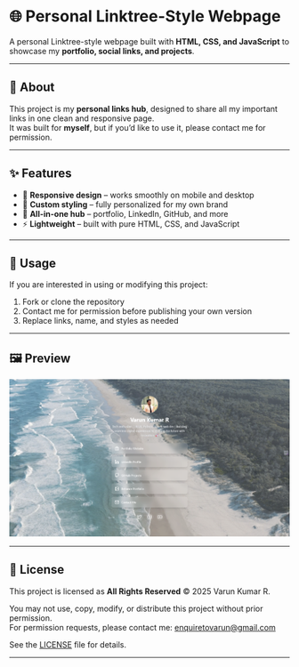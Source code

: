 # 🌐 Personal Linktree-Style Webpage  

A personal Linktree-style webpage built with **HTML, CSS, and JavaScript** to showcase my **portfolio, social links, and projects**.  

---

## 📌 About  
This project is my **personal links hub**, designed to share all my important links in one clean and responsive page.  
It was built for **myself**, but if you’d like to use it, please contact me for permission.  

---

## ✨ Features  
- 📱 **Responsive design** – works smoothly on mobile and desktop  
- 🎨 **Custom styling** – fully personalized for my own brand  
- 🔗 **All-in-one hub** – portfolio, LinkedIn, GitHub, and more  
- ⚡ **Lightweight** – built with pure HTML, CSS, and JavaScript  

---

## 🚀 Usage  
If you are interested in using or modifying this project:  
1. Fork or clone the repository  
2. Contact me for permission before publishing your own version  
3. Replace links, name, and styles as needed  

---

## 🖼️ Preview  
![Preview Screenshot](./src/img/Landscape.png)  

---

## 📄 License  
This project is licensed as **All Rights Reserved** © 2025 Varun Kumar R.  

You may not use, copy, modify, or distribute this project without prior permission.  
For permission requests, please contact me: enquiretovarun@gmail.com  

See the [LICENSE](./LICENSE) file for details.  

---
